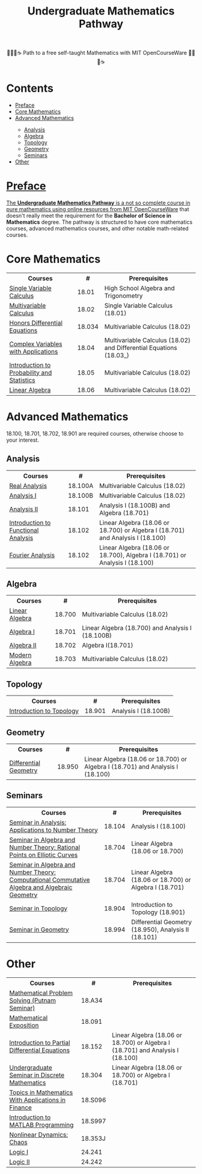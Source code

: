 <div align="center">
  <h1>Undergraduate Mathematics Pathway</h1>
  </br>
  <p>✍🏻📖☕️ Path to a free self-taught Mathematics with MIT OpenCourseWare ✍🏻📖☕️</p>
</div>
<h1>Contents</h1>
<ul>
  <li><a href="#preface">Preface</a></li>
  <li><a href="#core-mathematics">Core Mathematics</a></li>
  <li><a href="#advanced-mathematics">Advanced Mathematics</li>
  <ul>
    <li><a href="#analysis">Analysis</a></li>
    <li><a href="#algebra">Algebra</a></li>
    <li><a href="#topology">Topology</a></li>
    <li><a href="#geometry">Geometry</a></li>
    <li><a href="#seminars">Seminars</a></li>
  </ul>
  <li><a href="#other">Other</li>
</ul>
<h1>Preface</h1>
<p>The <b>Undergraduate Mathematics Pathway</b> is a not so complete course in pure mathematics using online resources from <a href="https://ocw.mit.edu/">MIT OpenCourseWare</a> that doesn't really meet the requirement for the <b>Bachelor of Science in Mathematics</b> degree. The pathway is structured to have core mathematics courses, advanced mathematics courses, and other notable math-related courses.</p>

<h1>Core Mathematics</h1>
<table>
  <tr>
    <th>Courses</th>
    <th>#</th>
    <th>Prerequisites</th>
  </tr>
  <tr>
    <td>
      <a href="https://ocw.mit.edu/courses/18-01-single-variable-calculus-fall-2006/">
        Single Variable Calculus</a></td>
    <td>18.01</td>
    <td>High School Algebra and Trigonometry</td>
  </tr>
  <tr>
    <td>
      <a href="https://ocw.mit.edu/courses/18-02-multivariable-calculus-fall-2007/">
        Multivariable Calculus</a></td>
    <td>18.02</td>
    <td>Single Variable Calculus (18.01)</td>
  </tr>
  <tr>
    <td><a href="https://ocw.mit.edu/courses/18-034-honors-differential-equations-spring-2009/">
      Honors Differential Equations</a></td>
    <td>18.034</td>
    <td>Multivariable Calculus (18.02)</td>
  </tr>
  <tr>
    <td><a href="https://ocw.mit.edu/courses/18-04-complex-variables-with-applications-spring-2018/">
      Complex Variables with Applications</a></td>
    <td>18.04</td>
    <td>Multivariable Calculus (18.02) and Differential Equations (18.03_)</td>
  </tr>
  <tr>
    <td><a href="https://ocw.mit.edu/courses/18-05-introduction-to-probability-and-statistics-spring-2022/">
      Introduction to Probability and Statistics</a></td>
    <td>18.05</td>
    <td>Multivariable Calculus (18.02)</td>
  </tr>
  <tr>
    <td><a href="https://ocw.mit.edu/courses/18-06-linear-algebra-spring-2010/">
      Linear Algebra</a></td>
    <td>18.06</td>
    <td>Multivariable Calculus (18.02)</td>
  </tr>
</table>

<h1>Advanced Mathematics</h1>
18.100, 18.701, 18.702, 18.901 are required courses, otherwise choose to your interest.
<h2>Analysis</h2>
<table>
  <tr>
    <th>Courses</th>
    <th>#</th>
    <th>Prerequisites</th>
  </tr>
  <tr>
    <td>
      <a href="https://ocw.mit.edu/courses/18-100a-real-analysis-fall-2020/">
        Real Analysis</a></td>
    <td>18.100A</td>
    <td>Multivariable Calculus (18.02)</td>
  </tr>
  <tr>
    <td>
      <a href="https://ocw.mit.edu/courses/18-100b-analysis-i-fall-2010/">
        Analysis I</a></td>
    <td>18.100B</td>
    <td>Multivariable Calculus (18.02)</td>
  </tr>
  <tr>
    <td>
      <a href="https://ocw.mit.edu/courses/18-101-analysis-ii-fall-2005/">
        Analysis II</a></td>
    <td>18.101</td>
    <td>Analysis I (18.100B) and Algebra (18.701)</td>
  </tr>
  <tr>
    <td>
      <a href="https://ocw.mit.edu/courses/18-102-introduction-to-functional-analysis-spring-2021/">
        Introduction to Functional Analysis</a></td>
    <td>18.102</td>
    <td>Linear Algebra (18.06 or 18.700) or Algebra I (18.701) and Analysis I (18.100)</td>
  </tr>
  <tr>
    <td>
      <a href="https://ocw.mit.edu/courses/18-103-fourier-analysis-fall-2013/">
        Fourier Analysis</a></td>
    <td>18.102</td>
    <td>Linear Algebra (18.06 or 18.700), Algebra I (18.701) or Analysis I (18.100)</td>
  </tr>
</table>
<h2>Algebra</h2>
<table>
  <tr>
    <th>Courses</th>
    <th>#</th>
    <th>Prerequisites</th>
  </tr>
  <tr>
    <td>
      <a href="https://ocw.mit.edu/courses/18-700-linear-algebra-fall-2013/">
        Linear Algebra</a></td>
    <td>18.700</td>
    <td>Multivariable Calculus (18.02)</td>
  </tr>
  <tr>
    <td>
      <a href="https://ocw.mit.edu/courses/18-701-algebra-i-fall-2010/">
        Algebra I</a></td>
    <td>18.701</td>
    <td>Linear Algebra (18.700) and Analysis I (18.100B)</td>
  </tr>
  <tr>
    <td>
      <a href="https://ocw.mit.edu/courses/18-702-algebra-ii-spring-2011/">
        Algebra II</a></td>
    <td>18.702</td>
    <td>Algebra I(18.701)</td>
  </tr>
  <tr>
    <td>
      <a href="https://ocw.mit.edu/courses/18-703-modern-algebra-spring-2013/">
        Modern Algebra</a></td>
    <td>18.703</td>
    <td>Multivariable Calculus (18.02)</td>
  </tr>
</table>
<h2>Topology</h2>
<table>
  <tr>
    <th>Courses</th>
    <th>#</th>
    <th>Prerequisites</th>
  </tr>
  <tr>
    <td>
      <a href="https://ocw.mit.edu/courses/18-901-introduction-to-topology-fall-2004/">
        Introduction to Topology</a></td>
    <td>18.901</td>
    <td>Analysis I (18.100B)</td>
  </tr>
</table>
<h2>Geometry</h2>
<table>
  <tr>
    <th>Courses</th>
    <th>#</th>
    <th>Prerequisites</th>
  </tr>
  <tr>
    <td>
      <a href="https://ocw.mit.edu/courses/18-950-differential-geometry-fall-2008/">
        Differential Geometry</a></td>
    <td>18.950</td>
    <td>Linear Algebra (18.06 or 18.700) or Algebra I (18.701) and Analysis I (18.100)</td>
  </tr>
</table>
<h2>Seminars</h2>
<table>
  <tr>
    <th>Courses</th>
    <th>#</th>
    <th>Prerequisites</th>
  </tr>
  <tr>
    <td>
      <a href="https://ocw.mit.edu/courses/18-104-seminar-in-analysis-applications-to-number-theory-fall-2006/">
        Seminar in Analysis: Applications to Number Theory</a></td>
    <td>18.104</td>
    <td>Analysis I (18.100)</td>
  </tr>
  <tr>
    <td>
      <a href="https://ocw.mit.edu/courses/18-704-seminar-in-algebra-and-number-theory-rational-points-on-elliptic-curves-fall-2004/">
        Seminar in Algebra and Number Theory: Rational Points on Elliptic Curves</a></td>
    <td>18.704</td>
    <td>Linear Algebra (18.06 or 18.700)</td>
  </tr>
  <tr>
    <td>
      <a href="https://ocw.mit.edu/courses/18-704-seminar-in-algebra-and-number-theory-computational-commutative-algebra-and-algebraic-geometry-fall-2008/">
        Seminar in Algebra and Number Theory: Computational Commutative Algebra and Algebraic Geometry</a></td>
    <td>18.704</td>
    <td>Linear Algebra (18.06 or 18.700) or Algebra I (18.701)</td>
  </tr>
  <tr>
    <td>
      <a href="https://ocw.mit.edu/courses/18-904-seminar-in-topology-spring-2011/">
        Seminar in Topology</a></td>
    <td>18.904</td>
    <td>Introduction to Topology (18.901)</td>
  </tr>
  <tr>
    <td>
      <a href="https://ocw.mit.edu/courses/18-994-seminar-in-geometry-fall-2004/">
        Seminar in Geometry</a></td>
    <td>18.994</td>
    <td>Differential Geometry (18.950), Analysis II (18.101)</td>
  </tr>
</table>
<h1>Other</h1>
<table>
  <tr>
    <th>Courses</th>
    <th>#</th>
    <th>Prerequisites</th>
  </tr>
  <tr>
    <td>
      <a href="https://ocw.mit.edu/courses/18-a34-mathematical-problem-solving-putnam-seminar-fall-2018/">
        Mathematical Problem Solving (Putnam Seminar)</a></td>
    <td>18.A34</td>
    <td></td>
  </tr>
  <tr>
    <td>
      <a href="https://ocw.mit.edu/courses/18-091-mathematical-exposition-spring-2005/">
        Mathematical Exposition</a></td>
    <td>18.091</td>
    <td></td>
  </tr>
  <tr>
    <td>
      <a href="https://ocw.mit.edu/courses/18-152-introduction-to-partial-differential-equations-fall-2011/">
        Introduction to Partial Differential Equations</a></td>
    <td>18.152</td>
    <td>Linear Algebra (18.06 or 18.700) or Algebra I (18.701) and Analysis I (18.100)</td>
  </tr>
  <tr>
    <td>
      <a href="https://ocw.mit.edu/courses/18-304-undergraduate-seminar-in-discrete-mathematics-spring-2015/">
        Undergraduate Seminar in Discrete Mathematics</a></td>
    <td>18.304</td>
    <td>Linear Algebra (18.06 or 18.700) or Algebra I (18.701)</td>
  </tr>
  <tr>
    <td>
      <a href="">
        Topics in Mathematics With Applications in Finance</a></td>
    <td>18.S096</td>
    <td></td>
  </tr>
  <tr>
    <td>
      <a href="">Introduction to MATLAB Programming</a></td>
    <td>18.S997</td>
    <td></td>
  </tr>
  <tr>
    <td>
      <a href="">Nonlinear Dynamics: Chaos</a></td>
    <td>18.353J</td>
    <td></td>
  </tr>
  <tr>
    <td>
      <a href="https://ocw.mit.edu/courses/24-241-logic-i-fall-2009/">
        Logic I</a></td>
    <td>24.241</td>
    <td></td>
  </tr>
  <tr>
    <td>
      <a href="https://ocw.mit.edu/courses/24-242-logic-ii-spring-2004/">
        Logic II</a></td>
    <td>24.242</td>
    <td></td>
  </tr>
</table>
